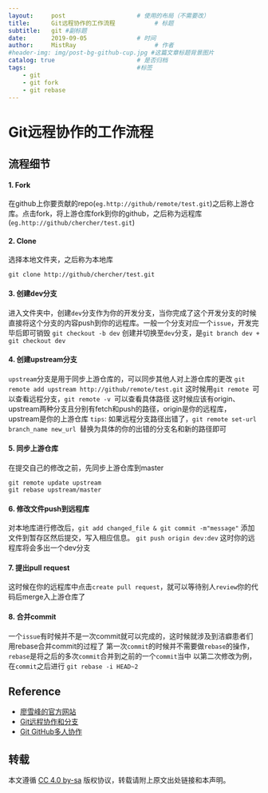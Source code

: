 ```yaml
---
layout:     post                    # 使用的布局（不需要改）
title:      Git远程协作的工作流程           # 标题 
subtitle:   git #副标题
date:       2019-09-05              # 时间
author:     MistRay                      # 作者
#header-img: img/post-bg-github-cup.jpg #这篇文章标题背景图片
catalog: true                       # 是否归档
tags:                               #标签
    - git
    - git fork
    - git rebase
---
```

# Git远程协作的工作流程 
## 流程细节
#### 1. Fork    
在github上你要贡献的repo(`eg.http://github/remote/test.git`)之后称上游仓库。点击fork，将上游仓库fork到你的github，之后称为远程库(`eg.http://github/chercher/test.git`)

#### 2. Clone    
选择本地文件夹，之后称为本地库
```
git clone http://github/chercher/test.git
```

#### 3. 创建dev分支  
进入文件夹中，创建`dev`分支作为你的开发分支，当你完成了这个开发分支的时候直接将这个分支的内容push到你的远程库。一般一个分支对应一个`issue`，开发完毕后即可销毁
`git checkout -b dev` 创建并切换至`dev`分支，是`git branch dev + git checkout dev`

#### 4. 创建upstream分支
`upstream`分支是用于同步上游仓库的，可以同步其他人对上游仓库的更改
`git remote add upstream http://github/remote/test.git`
这时候用`git remote `可以查看远程分支，`git remote -v `可以查看具体路径
这时候应该有origin、upstream两种分支且分别有fetch和push的路径，origin是你的远程库，upstream是你的上游仓库
`tips`: 如果远程分支路径出错了，`git remote set-url branch_name new_url `替换为具体的你的出错的分支名和新的路径即可
 
#### 5. 同步上游仓库  
在提交自己的修改之前，先同步上游仓库到master
```
git remote update upstream
git rebase upstream/master
```

#### 6. 修改文件push到远程库  
对本地库进行修改后，`git add changed_file & git commit -m"message"` 添加文件到暂存区然后提交，写入相应信息。
`git push origin dev:dev` 这时你的远程库将会多出一个dev分支

#### 7. 提出pull request
这时候在你的远程库中点击`create pull request`，就可以等待别人`review`你的代码后merge入上游仓库了

#### 8. 合并commit  
一个`issue`有时候并不是一次commit就可以完成的，这时候就涉及到洁癖患者们用rebase合并commit的过程了
第一次`commit`的时候并不需要做`rebase`的操作，`rebase`是将之后的多次`commit`合并到之前的一个`commit`当中
以第二次修改为例，在`commit`之后进行  `git rebase -i HEAD~2 `  


## Reference

* [廖雪峰的官方网站](https://www.liaoxuefeng.com/wiki/896043488029600/900375748016320)
* [Git远程协作和分支](https://juejin.im/post/5d1da989e51d45598611b9c3)
* [Git GitHub多人协作](https://segmentfault.com/a/1190000015798490)


## 转载
本文遵循 [CC 4.0 by-sa](https://creativecommons.org/licenses/by-sa/4.0/) 版权协议，转载请附上原文出处链接和本声明。